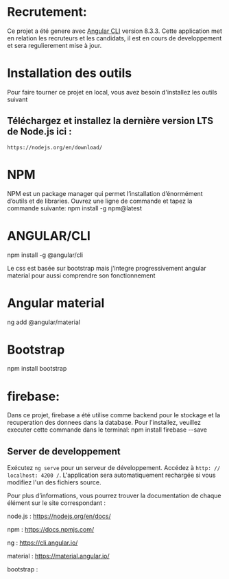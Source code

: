 # Recrutement: 

Ce projet a été genere avec [Angular CLI](https://github.com/angular/angular-cli) version 8.3.3. Cette application met en relation les recruteurs et les candidats, il est en cours de developpement et sera regulierement mise à jour. 


# Installation des outils

Pour faire tourner ce projet en local, vous avez besoin d'installez les outils suivant

## Téléchargez et installez la dernière version LTS de Node.js ici :
    https://nodejs.org/en/download/
    
# NPM
  NPM est un package manager qui permet l’installation d’énormément d’outils et de libraries. Ouvrez une ligne de commande et   tapez la commande suivante: npm install -g npm@latest

# ANGULAR/CLI
  npm install -g @angular/cli
  
 Le css est basée sur bootstrap mais j'integre progressivement angular material pour aussi comprendre son fonctionnement

# Angular material

  ng add @angular/material
  
# Bootstrap

  npm install bootstrap

# firebase:
 Dans ce projet, firebase a été utilise comme backend pour le stockage et la recuperation des donnees dans la database. Pour     l'installez, veuillez executer cette commande dans le terminal: npm install firebase --save
 
## Server de developpement 

Exécutez `ng serve` pour un serveur de développement. Accédez à `http: // localhost: 4200 /`. L'application sera automatiquement rechargée si vous modifiez l'un des fichiers source.


Pour plus d’informations, vous pourrez trouver la documentation de chaque élément sur le site correspondant :

node.js : https://nodejs.org/en/docs/

npm : https://docs.npmjs.com/

ng : https://cli.angular.io/

material : https://material.angular.io/

bootstrap : 
